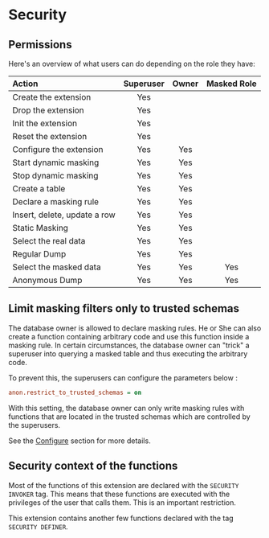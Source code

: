 Security
===============================================================================


Permissions
------------------------------------------------------------------------------

Here's an overview of what users can do depending on the role they have:

| Action                                   | Superuser | Owner | Masked Role |
| :--------------------------------------- | :-------: | :---: | :---------: |
| Create the extension                     |    Yes    |       |             |
| Drop the extension                       |    Yes    |       |             |
| Init the extension                       |    Yes    |       |             |
| Reset the extension                      |    Yes    |       |             |
| Configure the extension                  |    Yes    |  Yes  |             |
| Start dynamic masking                    |    Yes    |  Yes  |             |
| Stop  dynamic masking                    |    Yes    |  Yes  |             |
| Create a table                           |    Yes    |  Yes  |             |
| Declare a masking rule                   |    Yes    |  Yes  |             |
| Insert, delete, update a row             |    Yes    |  Yes  |             |
| Static Masking                           |    Yes    |  Yes  |             |
| Select the real data                     |    Yes    |  Yes  |             |
| Regular Dump                             |    Yes    |  Yes  |             |
| Select the masked data                   |    Yes    |  Yes  |     Yes     |
| Anonymous Dump                           |    Yes    |  Yes  |     Yes     |



Limit masking filters only to trusted schemas
------------------------------------------------------------------------------

The database owner is allowed to declare masking rules. He or She can also
create a function containing arbitrary code and use this function inside a
masking rule. In certain circumstances, the database owner can "trick" a
superuser into querying a masked table and thus executing the arbitrary code.

To prevent this, the superusers can configure the parameters below :

```ini
anon.restrict_to_trusted_schemas = on
```

With this setting, the database owner can only write masking rules with functions
that are located in the trusted schemas which are controlled by the superusers.

See the [Configure] section for more details.

[Configure]: configure/

Security context of the functions
------------------------------------------------------------------------------

Most of the functions of this extension are declared with the `SECURITY INVOKER`
tag.
This means that these functions are executed with the privileges of the user
that calls them. This is an important restriction.

This extension contains another few functions declared with the tag
`SECURITY DEFINER`.

